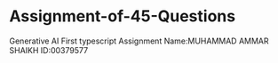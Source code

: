 # Assignment-of-45-Questions
Generative AI First typescript Assignment
Name:MUHAMMAD AMMAR SHAIKH
ID:00379577
